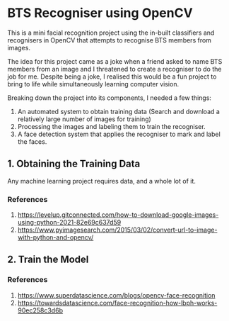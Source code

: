 # BTS Recogniser using OpenCV

This is a mini facial recognition project using the in-built classifiers and recognisers in OpenCV that attempts to recognise BTS members from images.

The idea for this project came as a joke when a friend asked to name BTS members from an image and I threatened to create a recogniser to do the job for me. Despite being a joke, I realised this would be a fun project to bring to life while simultaneously learning computer vision.

Breaking down the project into its components, I needed a few things:

1. An automated system to obtain training data (Search and download a relatively large number of images for training)
2. Processing the images and labeling them to train the recogniser.
3. A face detection system that applies the recogniser to mark and label the faces.

## 1. Obtaining the Training Data

Any machine learning project requires data, and a whole lot of it.

### References

1. https://levelup.gitconnected.com/how-to-download-google-images-using-python-2021-82e69c637d59
2. https://www.pyimagesearch.com/2015/03/02/convert-url-to-image-with-python-and-opencv/

## 2. Train the Model

### References

1. https://www.superdatascience.com/blogs/opencv-face-recognition
2. https://towardsdatascience.com/face-recognition-how-lbph-works-90ec258c3d6b
